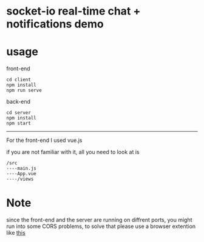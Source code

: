 # socket-io real-time chat + notifications demo

# usage
front-end
```
cd client
npm install
npm run serve
```
back-end
```
cd server
npm install
npm start
```
---
For the front-end I used vue.js

if you are not familiar with it, all you need to look at is
```
/src
----main.js
----App.vue
----/views
```

# Note
since the front-end and the server are running on diffrent ports, you might run into some CORS problems, to solve that please use a browser extention like [this](https://chrome.google.com/webstore/detail/cors-unblock/lfhmikememgdcahcdlaciloancbhjino/)